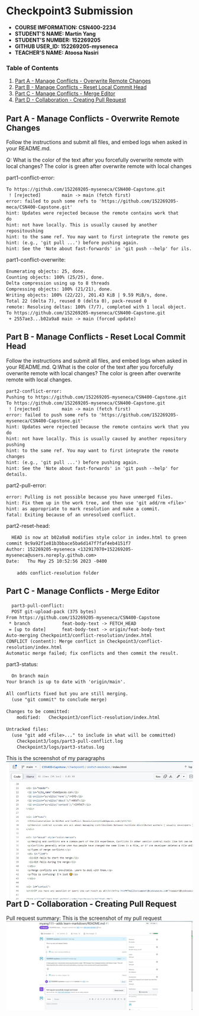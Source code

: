 # Checkpoint3 Submission

- **COURSE IMFORMATION: CSN400-2234**
- **STUDENT'S NAME: Martin Yang**
- **STUDENT'S NUMBER: 152269205**
- **GITHUB USER_ID: 152269205-myseneca**
- **TEACHER'S NAME: Atoosa Nasiri**

### Table of Contents
1. [Part A - Manage Conflicts - Overwrite Remote Changes](#part-a---manage-conflicts---overwrite-remote-changes)
2. [Part B - Manage Conflicts - Reset Local Commit Head](#part-b---manage-conflicts---reset-local-commit-head)
3. [Part C - Manage Conflicts - Merge Editor](#part-c---manage-conflicts---merge-editor)
4. [Part D - Collaboration - Creating Pull Request](#part-d---collaboration---creating-pull-request)

## Part A - Manage Conflicts - Overwrite Remote Changes
Follow the instructions and submit all files, and embed logs when asked in your README.md. 

Q: What is the color of the text after you forcefully overwrite remote with local changes?
 The color is green after overwrite remote with local changes
 
part1-conflict-error:
```
To https://github.com/152269205-myseneca/CSN400-Capstone.git
 ! [rejected]        main -> main (fetch first)
error: failed to push some refs to 'https://github.com/152269205-meca/CSN400-Capstone.git'
hint: Updates were rejected because the remote contains work that 
do
hint: not have locally. This is usually caused by another repositoushing
hint: to the same ref. You may want to first integrate the remote ges
hint: (e.g., 'git pull ...') before pushing again.
hint: See the 'Note about fast-forwards' in 'git push --help' for ils.
```
part1-conflict-overwrite:
```
Enumerating objects: 25, done.
Counting objects: 100% (25/25), done.
Delta compression using up to 8 threads
Compressing objects: 100% (21/21), done.
Writing objects: 100% (22/22), 201.43 KiB | 9.59 MiB/s, done.
Total 22 (delta 7), reused 0 (delta 0), pack-reused 0
remote: Resolving deltas: 100% (7/7), completed with 1 local object.  
To https://github.com/152269205-myseneca/CSN400-Capstone.git
 + 2557ae3...b02a9a8 main -> main (forced update)
```


## Part B - Manage Conflicts - Reset Local Commit Head
Follow the instructions and submit all files, and embed logs when asked in your README.md.
Q:What is the color of the text after you forcefully overwrite remote with local changes?
   The color is green after overwrite remote with local changes.
```
part2-conflict-error:
Pushing to https://github.com/152269205-myseneca/CSN400-Capstone.git
To https://github.com/152269205-myseneca/CSN400-Capstone.git
 ! [rejected]        main -> main (fetch first)
error: failed to push some refs to 'https://github.com/152269205-myseneca/CSN400-Capstone.git'
hint: Updates were rejected because the remote contains work that you do
hint: not have locally. This is usually caused by another repository pushing
hint: to the same ref. You may want to first integrate the remote changes
hint: (e.g., 'git pull ...') before pushing again.
hint: See the 'Note about fast-forwards' in 'git push --help' for details.
```
part2-pull-error:

```
error: Pulling is not possible because you have unmerged files.
hint: Fix them up in the work tree, and then use 'git add/rm <file>'
hint: as appropriate to mark resolution and make a commit.
fatal: Exiting because of an unresolved conflict.
 ```
  
part2-reset-head:
```
  HEAD is now at b02a9a8 modifies style color in index.html to green
commit 9c9a92f1e81b3bbace5ba6d147f7faf4eb4151f7
Author: 152269205-myseneca <132917070+152269205-myseneca@users.noreply.github.com>
Date:   Thu May 25 10:52:56 2023 -0400

    adds conflict-resolution folder
```

## Part C - Manage Conflicts - Merge Editor

```
  part3-pull-conflict:
  POST git-upload-pack (375 bytes)
From https://github.com/152269205-myseneca/CSN400-Capstone
 * branch            feat-body-text -> FETCH_HEAD
 = [up to date]      feat-body-text -> origin/feat-body-text
Auto-merging Checkpoint3/conflict-resolution/index.html
CONFLICT (content): Merge conflict in Checkpoint3/conflict-resolution/index.html
Automatic merge failed; fix conflicts and then commit the result.
```
  
  part3-status:
```
  On branch main
Your branch is up to date with 'origin/main'.

All conflicts fixed but you are still merging.
  (use "git commit" to conclude merge)

Changes to be committed:
	modified:   Checkpoint3/conflict-resolution/index.html

Untracked files:
  (use "git add <file>..." to include in what will be committed)
	Checkpoint3/logs/part3-pull-conflict.log
	Checkpoint3/logs/part3-status.log
```
  
  This is the screenshot of my paragraphs
<img src="./scr1.jpg"
     alt=" screenshot of paragraphs "
     style="float: left; margin-right: 10px;" />
  
## Part D - Collaboration - Creating Pull Request
  
  Pull request summary:
  This is the screenshot of my pull request
<img src="./pull request.jpg"
     alt=" screenshot of pull request "
     style="float: left; margin-right: 10px;" />




